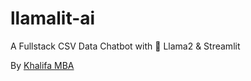 # llamalit-ai

A Fullstack CSV Data Chatbot with 🦙 Llama2 &amp; Streamlit

By [Khalifa MBA](https://github.com/alfellati)
